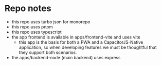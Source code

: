 # Repo notes

- this repo uses turbo json for monorepo
- this repo uses pnpm
- this repo uses typescript
- the app frontend is available in apps/frontend-vite and uses vite
    - this app is the basis for both a PWA and a CapacitorJS-Native application, so when developing features we must be thoughtful that they support both scenarios.
- the apps/backend-node (main backend) uses express
